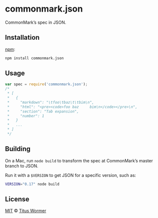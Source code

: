 # commonmark.json

CommonMark’s spec in JSON.

## Installation

[npm](https://docs.npmjs.com/cli/install):

```bash
npm install commonmark.json
```

## Usage

```javascript
var spec = require('commonmark.json');
/*
 * [
 *   {
 *     "markdown": "\tfoo\tbaz\t\tbim\n",
 *     "html": "<pre><code>foo baz     bim\n</code></pre>\n",
 *     "section": "Tab expansion",
 *     "number": 1
 *   }
 *   ...
 * ]
 */
```

## Building

On a Mac, run `node build` to transform the spec at CommonMark’s
master branch to JSON.

Run it with a `$VERSION` to get JSON for a specific version, such as:

```bash
VERSION="0.17" node build
```

## License

[MIT](LICENSE) © [Titus Wormer](http://wooorm.com)

